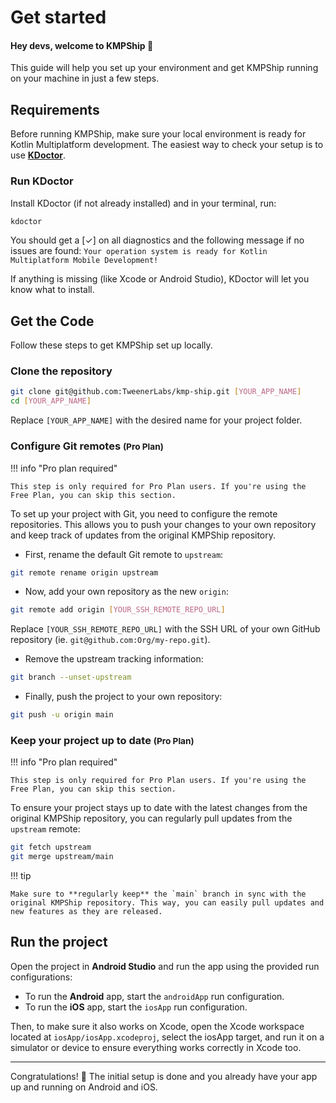 # Get started

<h4>Hey devs, welcome to KMPShip 👋</h4>

This guide will help you set up your environment and get KMPShip running on your machine in just a few steps.

## Requirements

Before running KMPShip, make sure your local environment is ready for Kotlin Multiplatform development. The easiest way to check your setup is to use [**KDoctor**](https://github.com/Kotlin/kdoctor).

### Run KDoctor

Install KDoctor (if not already installed) and in your terminal, run:

```bash
kdoctor
```

You should get a <span class="text-green">[✓]</span> on all diagnostics and the following message if no issues are found: `Your operation system is ready for Kotlin Multiplatform Mobile Development!`

If anything is missing (like Xcode or Android Studio), KDoctor will let you know what to install.

## Get the Code

Follow these steps to get KMPShip set up locally.

### Clone the repository

```bash
git clone git@github.com:TweenerLabs/kmp-ship.git [YOUR_APP_NAME]
cd [YOUR_APP_NAME]
```

Replace `[YOUR_APP_NAME]` with the desired name for your project folder.

### Configure Git remotes <small>(Pro Plan)</small>

!!! info "Pro plan required"

    This step is only required for Pro Plan users. If you're using the Free Plan, you can skip this section.

To set up your project with Git, you need to configure the remote repositories. This allows you to push your changes to your own repository and keep track of updates from the original KMPShip repository.

- First, rename the default Git remote to `upstream`:

```bash
git remote rename origin upstream
```

- Now, add your own repository as the new `origin`:

```bash
git remote add origin [YOUR_SSH_REMOTE_REPO_URL]
```

Replace `[YOUR_SSH_REMOTE_REPO_URL]` with the SSH URL of your own GitHub repository (ie. `git@github.com:Org/my-repo.git`).

- Remove the upstream tracking information:

```bash
git branch --unset-upstream
```

- Finally, push the project to your own repository:

````bash
git push -u origin main
````

### Keep your project up to date <small>(Pro Plan)</small>

!!! info "Pro plan required"

    This step is only required for Pro Plan users. If you're using the Free Plan, you can skip this section.

To ensure your project stays up to date with the latest changes from the original KMPShip repository, you can regularly pull updates from the `upstream` remote:

```bash
git fetch upstream
git merge upstream/main
```

!!! tip

    Make sure to **regularly keep** the `main` branch in sync with the original KMPShip repository. This way, you can easily pull updates and new features as they are released.

## Run the project

Open the project in **Android Studio** and run the app using the provided run configurations:

* To run the **Android** app, start the `androidApp` run configuration.
* To run the **iOS** app, start the `iosApp` run configuration.

Then, to make sure it also works on Xcode, open the Xcode workspace located at `iosApp/iosApp.xcodeproj`, select the iosApp target, and run it on a simulator or device to ensure everything works correctly in Xcode too.

---

Congratulations! 👏 The initial setup is done and you already have your app up and running on Android and iOS.
